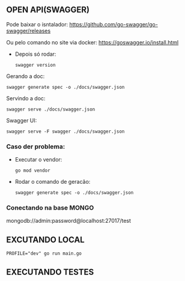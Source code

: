 ## OPEN API(SWAGGER)

Pode baixar o isntalador:
https://github.com/go-swagger/go-swagger/releases

Ou pelo comando no site via docker:
https://goswagger.io/install.html

- Depois só rodar:
    
      swagger version

Gerando a doc:

    swagger generate spec -o ./docs/swagger.json

Servindo a doc:

    swagger serve ./docs/swagger.json

Swagger UI:

    swagger serve -F swagger ./docs/swagger.json



### Caso der problema:
  - Executar o vendor:
        
        go mod vendor 
    
  - Rodar o comando de geracão:

        swagger generate spec -o ./docs/swagger.json


### Conectando na base MONGO
  mongodb://admin:password@localhost:27017/test

## EXCUTANDO LOCAL

    PROFILE="dev" go run main.go

## EXECUTANDO TESTES
  